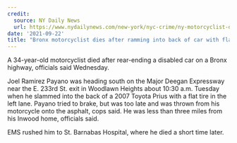 ```yaml
---
credit:
  source: NY Daily News
  url: https://www.nydailynews.com/new-york/nyc-crime/ny-motorcyclist-dies-bronx-deegan-crash-20210922-b6mslcryargfrcbvmr6wqltcji-story.html
date: '2021-09-22'
title: "Bronx motorcyclist dies after ramming into back of car with flat tire on Major Deegan: officials"
---
```

A 34-year-old motorcyclist died after rear-ending a disabled car on a Bronx highway, officials said Wednesday.

Joel Ramirez Payano was heading south on the Major Deegan Expressway near the E. 233rd St. exit in Woodlawn Heights about 10:30 a.m. Tuesday when he slammed into the back of a 2007 Toyota Prius with a flat tire in the left lane.
Payano tried to brake, but was too late and was thrown from his motorcycle onto the asphalt, cops said. He was less than three miles from his Inwood home, officials said.

EMS rushed him to St. Barnabas Hospital, where he died a short time later.
